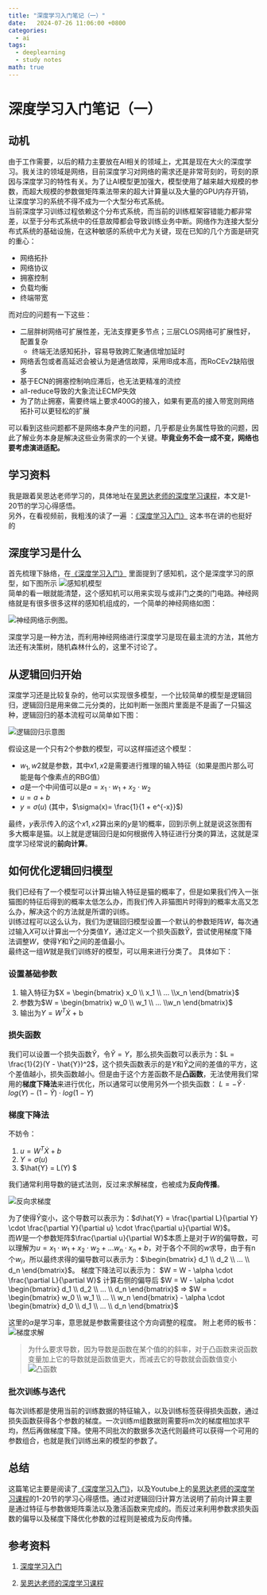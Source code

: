 ```yaml
---
title: "深度学习入门笔记（一）"
date:   2024-07-26 11:06:00 +0800
categories:
  - ai
tags:
  - deeplearning
  - study notes
math: true
---
```

# 深度学习入门笔记（一）
## 动机
由于工作需要，以后的精力主要放在AI相关的领域上，尤其是现在大火的深度学习。我关注的领域是网络，目前深度学习对网络的需求还是非常苛刻的，苛刻的原因与深度学习的特性有关。为了让AI模型更加强大，模型使用了越来越大规模的参数，而超大规模的参数做矩阵乘法带来的超大计算量以及大量的GPU内存开销，让深度学习的系统不得不成为一个大型分布式系统。  
当前深度学习训练过程依赖这个分布式系统，而当前的训练框架容错能力都非常差，以至于分布式系统中的任意故障都会导致训练业务中断。网络作为连接大型分布式系统的基础设施，在这种敏感的系统中尤为关键，现在已知的几个方面是研究的重心：
* 网络拓扑
* 网络协议
* 拥塞控制
* 负载均衡
* 终端带宽

而对应的问题有一下这些：
* 二层胖树网络可扩展性差，无法支撑更多节点；三层CLOS网络可扩展性好，配置复杂
  * 终端无法感知拓扑，容易导致跨汇聚通信增加延时
* 网络丢包或者高延迟会被认为是通信故障，采用IB成本高，而RoCEv2缺陷很多
* 基于ECN的拥塞控制响应滞后，也无法更精准的流控
* all-reduce导致的大象流让ECMP失效
* 为了防止拥塞，需要终端上要求400G的接入，如果有更高的接入带宽则网络拓扑可以更轻松的扩展

可以看到这些问题都不是网络本身产生的问题，几乎都是业务属性导致的问题，因此了解业务本身是解决这些业务需求的一个关键。**毕竟业务不会一成不变，网络也要考虑演进适配。**

## 学习资料
我是跟着吴恩达老师学习的，具体地址在[吴恩达老师的深度学习课程](#参考资料)，本文是1-20节的学习心得感悟。  
另外，在看视频前，我粗浅的读了一遍 ：[《深度学习入门》](#参考资料)
这本书在讲的也挺好的

## 深度学习是什么
首先梳理下脉络，在[《深度学习入门》](#参考资料) 里面提到了感知机，这个是深度学习的原型，如下图所示
![感知机模型](/assets/20240726/感知机.png)  
简单的看一眼就能清楚，这个感知机可以用来实现与或非门之类的门电路。神经网络就是有很多很多这样的感知机组成的，一个简单的神经网络如图：

![神经网络示例图](/assets/20240726/神经网络示例图.png)。

深度学习是一种方法，而利用神经网络进行深度学习是现在最主流的方法，其他方法还有决策树，随机森林什么的，这里不讨论了。

## 从逻辑回归开始
深度学习还是比较复杂的，他可以实现很多模型，一个比较简单的模型是逻辑回归，逻辑回归是用来做二元分类的，比如判断一张图片里面是不是画了一只猫这种，逻辑回归的基本流程可以简单如下图：

![逻辑回归示意图](/assets/20240726/逻辑回归示意图.png)

假设这是一个只有2个参数的模型，可以这样描述这个模型：
* $w_1,w2$就是参数，其中$x1,x2$是需要进行推理的输入特征（如果是图片那么可能是每个像素点的RBG值）
* $a$是一个中间值可以是$a = x_1 \cdot w_1 + x_2 \cdot w_2$
* $u=a+b$
* $y=\sigma(u)$ (其中，$\sigma(x)= \frac{1}{1 + e^{-x}}$)

最终，$y$表示传入的这个$x1,x2$算出来的$y$是1的概率，回到示例上就是说这张图有多大概率是猫。以上就是逻辑回归是如何根据传入特征进行分类的算法，这就是深度学习经常说的**前向计算**。

## 如何优化逻辑回归模型
我们已经有了一个模型可以计算出输入特征是猫的概率了，但是如果我们传入一张猫图的特征后得到的概率太低怎么办，而我们传入非猫图片时得到的概率太高又怎么办，解决这个的方法就是所谓的训练。    
训练过程可以这么认为，我们为逻辑回归模型设置一个默认的参数矩阵$W$，每次通过输入$X$可以计算出一个分类值$Y$，通过定义一个损失函数$\hat{Y}$，尝试使用梯度下降法调整$W$，使得$Y$和$\hat{Y}$之间的差值最小。  
最终这一组$W$就是我们训练好的模型，可以用来进行分类了。
具体如下：
### 设置基础参数
1. 输入特征为$X = \begin{bmatrix} x_0 \\ x_1 \\ ... \\x_n \end{bmatrix}$
2. 参数为$W = \begin{bmatrix} w_0 \\ w_1 \\ ... \\w_n \end{bmatrix}$
3. 输出为$Y = W^T \dot{X}$ + b

### 损失函数
我们可以设置一个损失函数$\hat{Y}$，令$\hat{Y} = Y$，那么损失函数可以表示为：$L = \frac{1}{2}(Y - \hat{Y})^2$，这个损失函数表示的是$Y$和$\hat{Y}$之间的差值的平方，这个差值越小，损失函数越小。但是由于这个方差函数不是**凸函数**，无法使用我们常用的**梯度下降法**来进行优化，所以通常可以使用另外一个损失函数：
$L = -\hat{Y} \cdot log(Y) - (1 - \hat{Y}) \cdot log(1 - Y)$

### 梯度下降法
不妨令：  
1. $u=W^T \dot{X} + b$  
2. $Y = \sigma(u)$  
3. $\hat{Y} = L(Y) $

我们通常利用导数的链式法则，反过来求解梯度，也被成为**反向传播**。

![反向求梯度](/assets/20240726/反向求梯度.png)

为了使得$\hat{Y}$变小，这个导数可以表示为：$d\hat{Y} = \frac{\partial L}{\partial Y} \cdot \frac{\partial Y}{\partial u} \cdot \frac{\partial u}{\partial W}$。  
而$W$是一个参数矩阵$\frac{\partial u}{\partial W}$本质上是对于$W$的偏导数，可以理解为$u=x_1 \cdot w_1 + x_2 \cdot w_2 + ... w_n \cdot x_n+ b$，对于各个不同的$w$求导，由于有n个$w_i$，所以最终求得的偏导数可以表示为：$\begin{bmatrix} d_1 \\ d_2 \\ ... \\ d_n \end{bmatrix}$。
梯度下降法可以表示为：
$W = W - \alpha \cdot \frac{\partial L}{\partial W}$  计算右侧的偏导后
$W = W - \alpha \cdot \begin{bmatrix} d_1 \\ d_2 \\ ... \\ d_n \end{bmatrix}$ => 
$W = \begin{bmatrix} w_0 \\ w_1 \\ ... \\ w_n \end{bmatrix} - \alpha \cdot \begin{bmatrix} d_0 \\ d_1 \\ ... \\ d_n \end{bmatrix}$

这里的$\alpha$是学习率，意思就是参数需要往这个方向调整的程度。
附上老师的板书：
![梯度求解](/assets/20240726/梯度求解.png)

> 为什么要求导数，因为导数是函数在某个值的的斜率，对于凸函数来说函数变量加上它的导数就是函数值更大，而减去它的导数就会函数值变小
> ![凸函数](/assets/20240726/凸函数.png)

### 批次训练与迭代
每次训练都是使用当前的训练数据的特征输入，以及训练标签获得损失函数，通过损失函数获得各个参数的梯度。一次训练m组数据则需要将m次的梯度相加求平均，然后再做梯度下降。使用不同批次的数据多次迭代则最终可以获得一个可用的参数组合，也就是我们训练出来的模型的参数了。

## 总结
这篇笔记主要是阅读了[《深度学习入门》](#参考资料)，以及Youtube上的[吴恩达老师的深度学习课程](#参考资料)的1-20节的学习心得感悟。通过对逻辑回归计算方法说明了前向计算主要是通过特征与参数做矩阵乘法以及激活函数来完成的。而反过来利用参数求损失函数的偏导以及梯度下降优化参数的过程则是被成为反向传播。

## 参考资料
1. [深度学习入门](https://www.yuque.com/office/yuque/0/2023/pdf/34578662/1682003537199-2fe365a2-5920-446c-a836-678917e65a25.pdf?from=https%3A%2F%2Fwww.yuque.com%2Fyuqueyonghulsykwn%2Fvcgici%2Feq43ti6yykp4u8v0)

2. [吴恩达老师的深度学习课程](https://www.youtube.com/watch?v=OV3lkX9yLak&list=PLM5hlczGTln79kN5Z_8J_s20k5-vRbKpE&index=1)